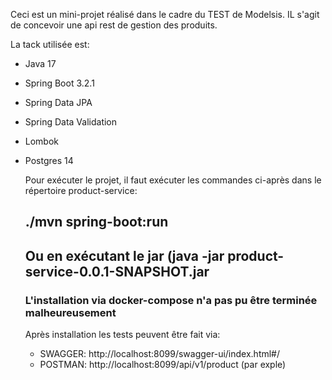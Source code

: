 Ceci est un mini-projet réalisé dans le cadre du TEST de Modelsis. IL s'agit de concevoir une api rest de gestion des produits.

La tack utilisée est:
- Java 17
- Spring Boot 3.2.1
- Spring Data JPA
- Spring Data Validation
- Lombok
- Postgres 14


  Pour exécuter le projet, il faut exécuter les commandes ci-après dans le répertoire product-service:
  ## ./mvn spring-boot:run
  ## Ou en exécutant le jar (java -jar  product-service-0.0.1-SNAPSHOT.jar
  ### L'installation via docker-compose n'a pas pu être terminée malheureusement

  Après installation les tests peuvent être fait via:
  - SWAGGER: http://localhost:8099/swagger-ui/index.html#/
  - POSTMAN: http://localhost:8099/api/v1/product (par exple)
